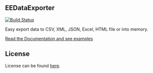 EEDataExporter
-------------
[![Build Status](https://api.travis-ci.org/EE/DataExporter.png?branch=master)](http://travis-ci.org/EE/DataExporter)

Easy export data to CSV, XML, JSON, Excel, HTML file or into memory.

[Read the Documentation and see examples](https://github.com/EE/DataExporter/blob/master/Resources/doc/index.md)


License
-------
License can be found [here](https://github.com/EE/DataExporter/blob/master/Resources/meta/LICENSE).

